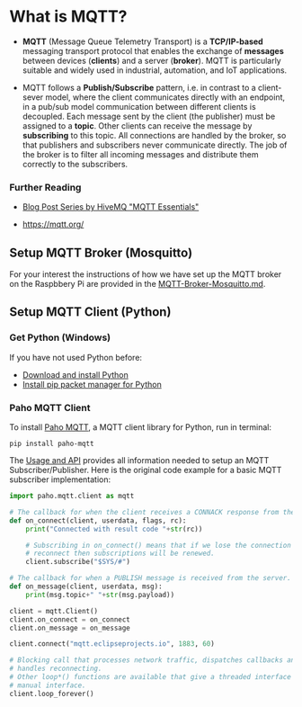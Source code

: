 # What is MQTT?

- **MQTT** (Message Queue Telemetry Transport) is a **TCP/IP-based** messaging transport protocol that enables the exchange of **messages** between devices (**clients**) and a server (**broker**). MQTT is particularly suitable and widely used  in industrial, automation, and IoT applications.

- MQTT follows a **Publish/Subscribe** pattern, i.e.  in contrast to a client-sever model, where the client communicates directly with an endpoint, in a pub/sub model communication between different clients is decoupled. Each message sent by the client (the publisher)  must be assigned to a **topic**. Other clients can receive the message by **subscribing** to this topic. All connections are handled by the broker, so that publishers and subscribers never communicate directly. The job of the broker is to filter all incoming messages and distribute them correctly to the subscribers. 

### Further Reading

- [Blog Post Series by HiveMQ "MQTT Essentials"](https://www.hivemq.com/tags/mqtt-essentials/)

- https://mqtt.org/

  

## Setup MQTT Broker (Mosquitto)

For your interest  the instructions of how we have set up the MQTT broker on the Raspbbery Pi are provided in the [MQTT-Broker-Mosquitto.md](./MQTT-Broker-Mosquitto.md). 



## Setup MQTT Client (Python)

### Get Python (Windows)

If you have not used Python before:

- [Download and install  Python](https://www.python.org/downloads/)
- [Install pip packet manager for Python](https://pip.pypa.io/en/stable/installation/)

### Paho MQTT Client

To install [Paho MQTT](https://pypi.org/project/paho-mqtt/),  a MQTT client library for Python, run in terminal:

    pip install paho-mqtt

The [Usage and API](https://pypi.org/project/paho-mqtt/#usage-and-api) provides all information needed to setup an MQTT Subscriber/Publisher. Here is the original code example for a basic MQTT subscriber implementation:

~~~python
import paho.mqtt.client as mqtt

# The callback for when the client receives a CONNACK response from the server.
def on_connect(client, userdata, flags, rc):
    print("Connected with result code "+str(rc))

    # Subscribing in on_connect() means that if we lose the connection and
    # reconnect then subscriptions will be renewed.
    client.subscribe("$SYS/#")

# The callback for when a PUBLISH message is received from the server.
def on_message(client, userdata, msg):
    print(msg.topic+" "+str(msg.payload))

client = mqtt.Client()
client.on_connect = on_connect
client.on_message = on_message

client.connect("mqtt.eclipseprojects.io", 1883, 60)

# Blocking call that processes network traffic, dispatches callbacks and
# handles reconnecting.
# Other loop*() functions are available that give a threaded interface and a
# manual interface.
client.loop_forever()
~~~

